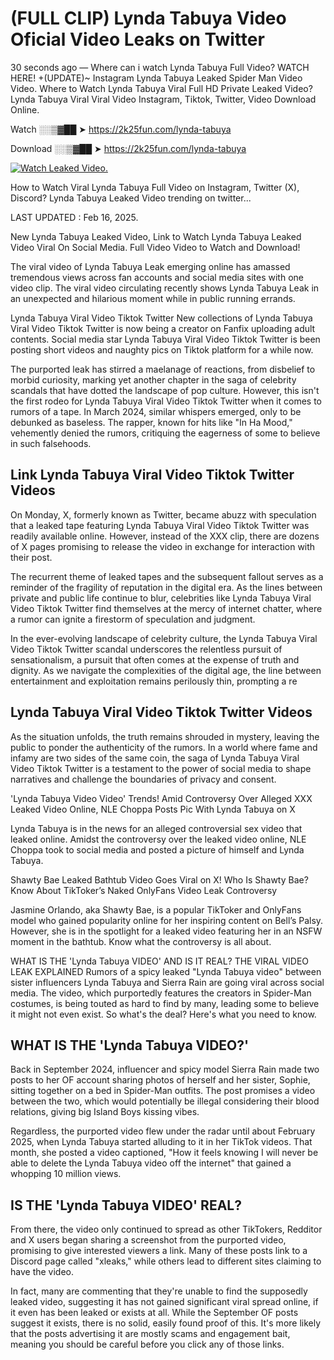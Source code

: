 # (FULL CLIP) Lynda Tabuya Video Oficial Video Leaks on Twitter

30 seconds ago — Where can i watch Lynda Tabuya Full Video? WATCH HERE! +(UPDATE)~ Instagram Lynda Tabuya Leaked Spider Man Video Video. Where to Watch Lynda Tabuya Viral Full HD Private Leaked Video? Lynda Tabuya Viral Viral Video Instagram, Tiktok, Twitter, Video Download Online.

Watch ░░▒▓██ ➤ https://2k25fun.com/lynda-tabuya

Download ░░▒▓██ ➤ https://2k25fun.com/lynda-tabuya

[![Watch Leaked Video.](https://miro.medium.com/v2/resize:fit:828/format:webp/1*cilzJN44JGOrTw9NJCrNHA.gif "Watch Leaked Video")](https://2k25fun.com/lynda-tabuya)

How to Watch Viral Lynda Tabuya Full Video on Instagram, Twitter (X), Discord? Lynda Tabuya Leaked Video trending on twitter...

LAST UPDATED : Feb 16, 2025.

New Lynda Tabuya Leaked Video, Link to Watch Lynda Tabuya Leaked Video Viral On Social Media. Full Video Video to Watch and Download!

The viral video of Lynda Tabuya Leak emerging online has amassed tremendous views across fan accounts and social media sites with one video clip. The viral video circulating recently shows Lynda Tabuya Leak in an unexpected and hilarious moment while in public running errands.

Lynda Tabuya Viral Video Tiktok Twitter New collections of Lynda Tabuya Viral Video Tiktok Twitter is now being a creator on Fanfix uploading adult contents. Social media star Lynda Tabuya Viral Video Tiktok Twitter is been posting short videos and naughty pics on Tiktok platform for a while now.

The purported leak has stirred a maelanage of reactions, from disbelief to morbid curiosity, marking yet another chapter in the saga of celebrity scandals that have dotted the landscape of pop culture. However, this isn't the first rodeo for Lynda Tabuya Viral Video Tiktok Twitter when it comes to rumors of a tape. In March 2024, similar whispers emerged, only to be debunked as baseless. The rapper, known for hits like "In Ha Mood," vehemently denied the rumors, critiquing the eagerness of some to believe in such falsehoods.

## Link Lynda Tabuya Viral Video Tiktok Twitter Videos

On Monday, X, formerly known as Twitter, became abuzz with speculation that a leaked tape featuring Lynda Tabuya Viral Video Tiktok Twitter was readily available online. However, instead of the XXX clip, there are dozens of X pages promising to release the video in exchange for interaction with their post.

The recurrent theme of leaked tapes and the subsequent fallout serves as a reminder of the fragility of reputation in the digital era. As the lines between private and public life continue to blur, celebrities like Lynda Tabuya Viral Video Tiktok Twitter find themselves at the mercy of internet chatter, where a rumor can ignite a firestorm of speculation and judgment.

In the ever-evolving landscape of celebrity culture, the Lynda Tabuya Viral Video Tiktok Twitter scandal underscores the relentless pursuit of sensationalism, a pursuit that often comes at the expense of truth and dignity. As we navigate the complexities of the digital age, the line between entertainment and exploitation remains perilously thin, prompting a re

##  Lynda Tabuya Viral Video Tiktok Twitter Videos

As the situation unfolds, the truth remains shrouded in mystery, leaving the public to ponder the authenticity of the rumors. In a world where fame and infamy are two sides of the same coin, the saga of Lynda Tabuya Viral Video Tiktok Twitter is a testament to the power of social media to shape narratives and challenge the boundaries of privacy and consent.

'Lynda Tabuya Video Video' Trends! Amid Controversy Over Alleged XXX Leaked Video Online, NLE Choppa Posts Pic With Lynda Tabuya on X

Lynda Tabuya is in the news for an alleged controversial sex video that leaked online. Amidst the controversy over the leaked video online, NLE Choppa took to social media and posted a picture of himself and Lynda Tabuya.

Shawty Bae Leaked Bathtub Video Goes Viral on X! Who Is Shawty Bae? Know About TikToker’s Naked OnlyFans Video Leak Controversy

Jasmine Orlando, aka Shawty Bae, is a popular TikToker and OnlyFans model who gained popularity online for her inspiring content on Bell’s Palsy. However, she is in the spotlight for a leaked video featuring her in an NSFW moment in the bathtub. Know what the controversy is all about.

WHAT IS THE 'Lynda Tabuya VIDEO' AND IS IT REAL? THE VIRAL VIDEO LEAK EXPLAINED Rumors of a spicy leaked "Lynda Tabuya video" between sister influencers Lynda Tabuya and Sierra Rain are going viral across social media. The video, which purportedly features the creators in Spider-Man costumes, is being touted as hard to find by many, leading some to believe it might not even exist. So what's the deal? Here's what you need to know.

## WHAT IS THE 'Lynda Tabuya VIDEO?'

Back in September 2024, influencer and spicy model Sierra Rain made two posts to her OF account sharing photos of herself and her sister, Sophie, sitting together on a bed in Spider-Man outfits. The post promises a video between the two, which would potentially be illegal considering their blood relations, giving big Island Boys kissing vibes.

Regardless, the purported video flew under the radar until about February 2025, when Lynda Tabuya started alluding to it in her TikTok videos. That month, she posted a video captioned, "How it feels knowing I will never be able to delete the Lynda Tabuya video off the internet" that gained a whopping 10 million views.

## IS THE 'Lynda Tabuya VIDEO' REAL?

From there, the video only continued to spread as other TikTokers, Redditor and X users began sharing a screenshot from the purported video, promising to give interested viewers a link. Many of these posts link to a Discord page called "xleaks," while others lead to different sites claiming to have the video.

In fact, many are commenting that they're unable to find the supposedly leaked video, suggesting it has not gained significant viral spread online, if it even has been leaked or exists at all. While the September OF posts suggest it exists, there is no solid, easily found proof of this. It's more likely that the posts advertising it are mostly scams and engagement bait, meaning you should be careful before you click any of those links.